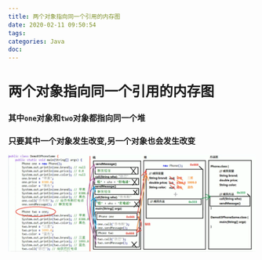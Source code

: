 ```yaml
---
title: 两个对象指向同一个引用的内存图
date: 2020-02-11 09:50:54
tags:
categories: Java
doc:
---
```


# 两个对象指向同一个引用的内存图

### 其中`one`对象和`two`对象都指向同一个堆

### 只要其中一个对象发生改变,另一个对象也会发生改变

![](/images/javawz/微信截图_20200211092357.png)

